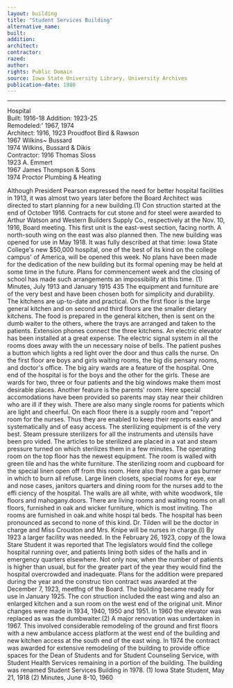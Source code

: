 ```yaml
---
layout: building
title: "Student Services Building"
alternative_name: 
built: 
addition:
architect: 
contractor: 
razed: 
author:
rights: Public Domain
source: Iowa State University Library, University Archives
publication-date: 1980 
---
```

---

Hospital  
Built:  1916-18  Addition:  1923-25  
Remodeled:'  1967,  1974  
Architect:  1916,  1923  Proudfoot Bird & Rawson  
1967  Wilkins~ Bussard  
1974  Wilkins,  Bussard & Dikis  
Contractor:  1916  Thomas  Sloss  
1923  A. Emmert  
1967  James  Thompson & Sons  
1974  Proctor Plumbing & Heating  

Although President Pearson expressed the need for better hospital facilities in 1913, it was almost two years later before the Board Architect was directed to start planning for a new building.(1) Con struction started at the end of October 1916. Contracts for cut stone and for steel were awarded to Arthur Watson and Western Builders Supply Co., respectively at the Nov. 10, 1916, Board meeting. 
This first unit is the east-west section, facing north. A north-south wing on the east was also planned then. The new building was opened for use in May 1918. It was fully described at that time: 
Iowa State College's new $50,000 hospital, one of the best of its kind on the college campus' of America, will be opened this week. No plans have been made for the dedication of the new building but its formal opening may be held at some time in the future. Plans for commencement week and the closing of school has made such arrangements an impossibility at this time. 
(1) Minutes, July 1913 and January 1915 
435 
The equipment and furniture are of the very best and have been chosen both for simplicity and durability. 
The kitchens are up-to-date and practical. On the first floor is the large general kitchen and on second and third floors are the smaller dietary kitchens. The food is prepared in the general kitchen, then is sent on the dumb waiter to the others, where the trays are arranged and taken to the patients. Extension phones connect the three kitchens. 
An electric elevator has been installed at a great expense. The electric signal system in all the rooms does away with the un necessary noise of bells. The patient pushes a button which 
lights a red light over the door and thus calls the nurse. 
On the first floor are boys and girls waiting rooms, the big dis pensary rooms, and doctor's office. 
The big airy wards are a feature of the hospital. One end of 
the hospital is for the boys and the other for the girls. These 
are wards for two, three or four patients and the big windows make them most desirable places. Another feature is the parents' 
room. Here special accomodations have been provided so parents 
may stay near their children who are ill if they wish. 
There are also many single rooms for patients which are light 
and cheerful. 
On each floor there is a supply room and "report" room for the 
nurses. Thus they are enabled to keep their reports easily and 
systematically and of easy access. 
The sterilizing equipment is of the very best. Steam pressure 
sterilizers for all the instruments and utensils have been pro 
vided. The articles to be sterilized are placed in a vat and 
steam pressure turned on which sterilizes them in a few minutes. 
The operating room on the top floor has the newest equipment. 
The room is walled with green tile and has the white furniture. 
The sterilizing room and cupboard for the special linen open 
off from this room. Here also they have a gas burner in which 
to burn all refuse. 
Large linen closets, special rooms for eye, ear and nose cases, 
janitors quarters and dining room for the nurses add to the effi 
ciency of the hospital. 
The walls are all white, with white woodwork, tile floors and 
mahogany.doors. There are living rooms and waiting rooms on 
all floors, furnished in oak and wicker furniture, which is 
most inviting. The rooms are furnished in oak.and white hospi tal beds. 
The hospital has been pronounced as second to none of this kind. Dr. Tilden will be the doctor in charge and Miss Crouston and Mrs. Knipe will be nurses in charge.(l) 
By 1923 a larger facility was needed. In the February 26, 1923, copy of the Iowa Stare Student it was reported that 
The legislators would find the college hospital running over, and patients lining both sides of the halls and in emergency quarters elsewhere. Not only now, when the number of patients is higher than usual, but for the greater part of the year they would find the hospital overcrowded and inadequate. 
Plans for the addition were prepared during the year and the construc tion contract was awarded at the December 7, 1923, meetfng of the Board. The building became ready for use in January 1925. The con struction included the east wing and also an enlarged kitchen and a sun room on the west end of the original unit. 
Minor changes were made in 1934, 1940, 1950 and 1951. In 1960 the elevator was replaced as was the dumbwaiter.(2) 
A major renovation was undertaken in 1967. This involved considerable remodeling of the ground and first floors with a new ambulance access platform at the west end of the building and new kitchen access at the south end of the east wing. 
In 1974 the contract was awarded for extensive remodeling of the building to provide office spaces for the Dean of Students and for Student Counseling Service, with Student Health Services remaining in a portion of the building. 
The building was renamed Student Services Building in 1978. 
(1) Iowa State Student, May 21, 1918 (2) Minutes, June 8-10, 1960